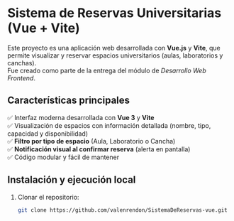 #  Sistema de Reservas Universitarias (Vue + Vite)

Este proyecto es una aplicación web desarrollada con **Vue.js** y **Vite**, que permite visualizar y reservar espacios universitarios (aulas, laboratorios y canchas).  
Fue creado como parte de la entrega del módulo de *Desarrollo Web Frontend*.


## Características principales

✅ Interfaz moderna desarrollada con **Vue 3** y **Vite**  
✅ Visualización de espacios con información detallada (nombre, tipo, capacidad y disponibilidad)  
✅ **Filtro por tipo de espacio** (Aula, Laboratorio o Cancha)  
✅ **Notificación visual al confirmar reserva** (alerta en pantalla)  
✅ Código modular y fácil de mantener  



## Instalación y ejecución local

1. Clonar el repositorio:
   ```bash
   git clone https://github.com/valenrendon/SistemaDeReservas-vue.git
